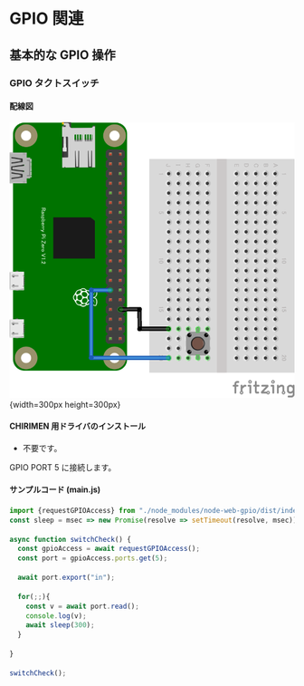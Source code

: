 # GPIO 関連

## 基本的な GPIO 操作

### GPIO タクトスイッチ

#### 配線図

![配線図](./PiZero_gpio1.png "schematic"){width=300px height=300px}

#### CHIRIMEN 用ドライバのインストール

- 不要です。

GPIO PORT 5 に接続します。

#### サンプルコード (main.js)

```javascript
import {requestGPIOAccess} from "./node_modules/node-web-gpio/dist/index.js";
const sleep = msec => new Promise(resolve => setTimeout(resolve, msec));

async function switchCheck() {
  const gpioAccess = await requestGPIOAccess();
  const port = gpioAccess.ports.get(5);

  await port.export("in");

  for(;;){
    const v = await port.read();
	console.log(v);
    await sleep(300);
  }

}

switchCheck();
```

